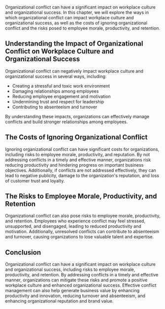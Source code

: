 
Organizational conflict can have a significant impact on workplace culture and organizational success. In this chapter, we will explore the ways in which organizational conflict can impact workplace culture and organizational success, as well as the costs of ignoring organizational conflict and the risks posed to employee morale, productivity, and retention.

Understanding the Impact of Organizational Conflict on Workplace Culture and Organizational Success
---------------------------------------------------------------------------------------------------

Organizational conflict can negatively impact workplace culture and organizational success in several ways, including:

* Creating a stressful and toxic work environment
* Damaging relationships among employees
* Reducing employee engagement and motivation
* Undermining trust and respect for leadership
* Contributing to absenteeism and turnover

By understanding these impacts, organizations can effectively manage conflicts and build stronger relationships among employees.

The Costs of Ignoring Organizational Conflict
---------------------------------------------

Ignoring organizational conflict can have significant costs for organizations, including risks to employee morale, productivity, and reputation. By not addressing conflicts in a timely and effective manner, organizations risk reducing productivity and hindering progress on important business objectives. Additionally, if conflicts are not addressed effectively, they can lead to negative publicity, damage to the organization's reputation, and loss of customer trust and loyalty.

The Risks to Employee Morale, Productivity, and Retention
---------------------------------------------------------

Organizational conflict can also pose risks to employee morale, productivity, and retention. Employees who experience conflict may feel stressed, unsupported, and disengaged, leading to reduced productivity and motivation. Additionally, unresolved conflicts can contribute to absenteeism and turnover, causing organizations to lose valuable talent and expertise.

Conclusion
----------

Organizational conflict can have a significant impact on workplace culture and organizational success, including risks to employee morale, productivity, and retention. By addressing conflicts in a timely and effective manner, organizations can mitigate these risks and promote a positive workplace culture and enhanced organizational success. Effective conflict management can also help generate business value by enhancing productivity and innovation, reducing turnover and absenteeism, and enhancing organizational reputation and brand value.
